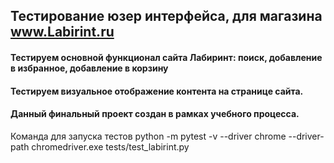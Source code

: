 ## Тестирование юзер интерфейса, для магазина www.Labirint.ru 

#### Тестируем основной функционал сайта Лабиринт: поиск, добавление в избранное, добавление в корзину
#### Тестируем визуальное отображение контента на странице сайта.
#### Данный финальный проект создан в рамках учебного процесса.

Команда для запуска тестов python -m pytest -v --driver chrome --driver-path chromedriver.exe tests/test_labirint.py
